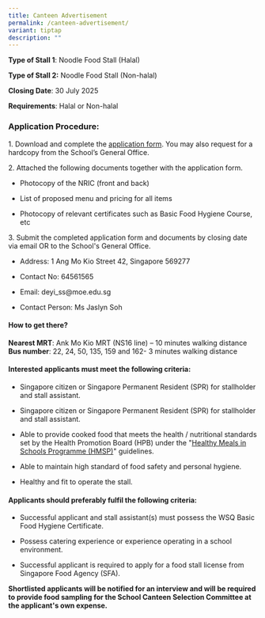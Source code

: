 ```yaml
---
title: Canteen Advertisement
permalink: /canteen-advertisement/
variant: tiptap
description: ""
---
```

<p><strong>Type of Stall 1</strong>: Noodle Food Stall (Halal)</p>
<p><strong>Type of Stall 2:</strong> Noodle Food Stall (Non-halal)</p>
<p><strong>Closing Date</strong>: 30 July 2025</p>
<p><strong>Requirements</strong>: Halal or Non-halal</p>
<h3>Application Procedure:</h3>
<p>1. Download and complete the <a href="/files/Useful Links/Cateen Advert/Application_Form.pdf" rel="noopener noreferrer nofollow" target="_blank">application form</a>.
You may also request for a hardcopy from the School’s General Office.</p>
<p>2. Attached the following documents together with the application form.</p>
<ul data-tight="true" class="tight">
<li>
<p>Photocopy of the NRIC (front and back)</p>
</li>
<li>
<p>List of proposed menu and pricing for all items</p>
</li>
<li>
<p>Photocopy of relevant certificates such as Basic Food Hygiene Course,
etc</p>
</li>
</ul>
<p>3. Submit the completed application form and documents by closing date
via email OR to the School's General Office.</p>
<ul data-tight="true" class="tight">
<li>
<p>Address: 1 Ang Mo Kio Street 42, Singapore 569277</p>
</li>
<li>
<p>Contact No: 64561565</p>
</li>
<li>
<p>Email: <a rel="noopener noreferrer nofollow" target="_blank">deyi_ss@moe.edu.sg</a>
</p>
</li>
<li>
<p>Contact Person: Ms Jaslyn Soh</p>
</li>
</ul>
<h4>How to get there?</h4>
<p><strong>Nearest MRT</strong>: Ank Mo Kio MRT (NS16 line) – 10 minutes
walking distance
<br><strong>Bus number</strong>: 22, 24, 50, 135, 159 and 162- 3 minutes walking
distance</p>
<h4>Interested applicants must meet the following criteria:</h4>
<ul data-tight="true" class="tight">
<li>
<p>Singapore citizen or Singapore Permanent Resident (SPR) for stallholder
and stall assistant.</p>
</li>
<li>
<p>Singapore citizen or Singapore Permanent Resident (SPR) for stallholder
and stall assistant.</p>
</li>
<li>
<p>Able to provide cooked food that meets the health / nutritional standards
set by the Health Promotion Board (HPB) under the "<a href="https://www.hpb.gov.sg/schools/school-programmes/healthy-meals-in-schools-programme" rel="noopener nofollow" target="_blank">Healthy Meals in Schools Programme (HMSP)</a>"
guidelines.</p>
</li>
<li>
<p>Able to maintain high standard of food safety and personal hygiene.</p>
</li>
<li>
<p>Healthy and fit to operate the stall.</p>
</li>
</ul>
<h4>Applicants should preferably fulfil the following criteria:</h4>
<ul data-tight="true" class="tight">
<li>
<p>Successful applicant and stall assistant(s) must possess the WSQ Basic
Food Hygiene Certificate.</p>
</li>
<li>
<p>Possess catering experience or experience operating in a school environment.</p>
</li>
<li>
<p>Successful applicant is required to apply for a food stall license from
Singapore Food Agency (SFA).</p>
</li>
</ul>
<p><strong>Shortlisted applicants will be notified for an interview and will be required to provide food sampling for the School Canteen Selection Committee at the applicant's own expense.</strong>
</p>
<p></p>
<p></p>